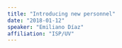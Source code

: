 ```yaml
---
title: "Introducing new personnel"
date: "2018-01-12"
speaker: "Emiliano Díaz"
affiliation: "ISP/UV"
---
```

